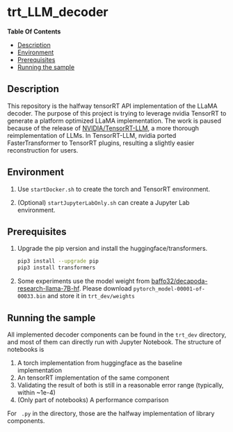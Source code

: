 # trt_LLM_decoder

**Table Of Contents**

- [Description](#description)
- [Environment](#environment)
- [Prerequisites](#prerequisites)
- [Running the sample](#running-the-sample)

## Description

This repository is the halfway tensorRT API implementation of the LLaMA decoder.
The purpose of this project is trying to leverage nvidia TensorRT to generate a platform optimized LLaMA implementation.
The work is paused because of the release of [NVIDIA/TensorRT-LLM](https://github.com/NVIDIA/TensorRT-LLM), a more thorough reimplementation of LLMs.
In TensorRT-LLM, nvidia ported FasterTransformer to TensorRT plugins, resulting a slightly easier reconstruction for users.

## Environment

1. Use `startDocker.sh` to create the torch and TensorRT environment.

2. (Optional) `startJupyterLabOnly.sh` can create a Jupyter Lab environment.

## Prerequisites

1. Upgrade the pip version and install the huggingface/transformers.
    ```bash
    pip3 install --upgrade pip
    pip3 install transformers
    ```
2. Some experiments use the model weight from [baffo32/decapoda-research-llama-7B-hf](https://huggingface.co/baffo32/decapoda-research-llama-7B-hf/tree/main).
    Please download `pytorch_model-00001-of-00033.bin` and store it in `trt_dev/weights`


## Running the sample

All implemented decoder components can be found in the `trt_dev` directory, and most of them can directly run with Jupyter Notebook.
The structure of notebooks is

1. A torch implementation from huggingface as the baseline implementation
2. An tensorRT implementation of the same component
3. Validating the result of both is still in a reasonable error range (typically, within ~1e-4)
4. (Only part of notebooks) A performance comparison

For ` .py` in the directory, those are the halfway implementation of library components.
